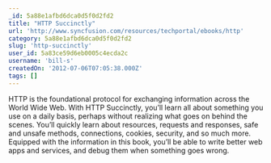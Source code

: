 ```yaml
---
_id: 5a88e1afbd6dca0d5f0d2fd2
title: "HTTP Succinctly"
url: 'http://www.syncfusion.com/resources/techportal/ebooks/http'
category: 5a88e1afbd6dca0d5f0d2fd2
slug: 'http-succinctly'
user_id: 5a83ce59d6eb0005c4ecda2c
username: 'bill-s'
createdOn: '2012-07-06T07:05:38.000Z'
tags: []
---
```


HTTP is the foundational protocol for exchanging information across the World Wide Web. With HTTP Succinctly, you’ll learn all about something you use on a daily basis, perhaps without realizing what goes on behind the scenes. You’ll quickly learn about resources, requests and responses, safe and unsafe methods, connections, cookies, security, and so much more. Equipped with the information in this book, you’ll be able to write better web apps and services, and debug them when something goes wrong.
